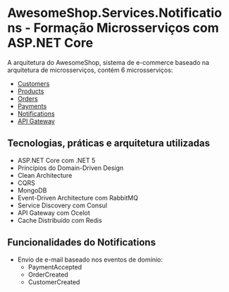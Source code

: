 # AwesomeShop.Services.Notifications - Formação Microsserviços com ASP.NET Core

A arquitetura do AwesomeShop, sistema de e-commerce baseado na arquitetura de microsserviços, contém 6 microsserviços:
- [Customers](https://github.com/EzequielRT/AwesomeShop/tree/main/AwesomeShop.Services.Customers)
- [Products](https://github.com/EzequielRT/AwesomeShop/tree/main/AwesomeShop.Services.Products) 
- [Orders](https://github.com/EzequielRT/AwesomeShop/tree/main/AwesomeShop.Services.Orders)
- [Payments](https://github.com/EzequielRT/AwesomeShop/tree/main/AwesomeShop.Services.Payments)
- [Notifications](https://github.com/EzequielRT/AwesomeShop/tree/main/AwesomeShop.Services.Notifications)
- [API Gateway](https://github.com/EzequielRT/AwesomeShop/tree/main/AwesomeShop.Services.ApiGateway)

## Tecnologias, práticas e arquitetura utilizadas
- ASP.NET Core com .NET 5
- Princípios do Domain-Driven Design
- Clean Architecture
- CQRS
- MongoDB
- Event-Driven Architecture com RabbitMQ
- Service Discovery com Consul
- API Gateway com Ocelot
- Cache Distribuído com Redis

## Funcionalidades do Notifications
- Envio de e-mail baseado nos eventos de domínio:
    - PaymentAccepted
    - OrderCreated
    - CustomerCreated
